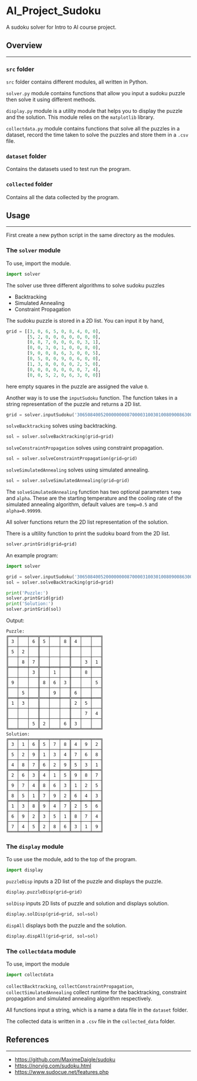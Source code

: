 # AI_Project_Sudoku

A sudoku solver for Intro to AI course project.

## Overview
----
### `src` folder
`src` folder contains different modules, all written in Python. 

`solver.py` module contains functions that allow you input a sudoku puzzle then solve it using different methods.

`display.py` module is a utility module that helps you to display the puzzle and the solution. This module relies on the `matplotlib` library.

`collectdata.py` module contains functions that solve all the puzzles in a dataset, record the time taken to solve the puzzles and store them in a `.csv` file.

### `dataset` folder

Contains the datasets used to test run the program.

### `collected` folder

Contains all the data collected by the program.

## Usage
----

First create a new python script in the same directory as the modules.

### The `solver` module

To use, import the module.

```python
import solver
```

The solver use three different algorithms to solve sudoku puzzles
+ Backtracking
+ Simulated Annealing
+ Constraint Propagation

The sudoku puzzle is stored in a 2D list. You can input it by hand,

```python
grid = [[3, 0, 6, 5, 0, 8, 4, 0, 0],
        [5, 2, 0, 0, 0, 0, 0, 0, 0],
        [0, 8, 7, 0, 0, 0, 0, 3, 1],
        [0, 0, 3, 0, 1, 0, 0, 8, 0],
        [9, 0, 0, 8, 6, 3, 0, 0, 5],
        [0, 5, 0, 0, 9, 0, 6, 0, 0],
        [1, 3, 0, 0, 0, 0, 2, 5, 0],
        [0, 0, 0, 0, 0, 0, 0, 7, 4],
        [0, 0, 5, 2, 0, 6, 3, 0, 0]]
```
here empty squares in the puzzle are assigned the value `0`.

Another way is to use the `inputSudoku` function. The function takes in a string representation of the puzzle and returns a 2D list. 

```python
grid = solver.inputSudoku('306508400520000000087000031003010080900863005050090600130000250000000074005206300')
```

`solveBacktracking` solves using backtracking.

```python
sol = solver.solveBacktracking(grid=grid)
```

`solveConstraintPropagation` solves using constraint propagation.

```python
sol = solver.solveConstraintPropagation(grid=grid)
```

`solveSimulatedAnnealing` solves using simulated annealing.

```python
sol = solver.solveSimulatedAnnealing(grid=grid)
```

The `solveSimulatedAnnealing` function has two optional parameters `temp` and `alpha`. These are the starting temperature and the cooling rate of the simulated annealing algorithm, default values are `temp=0.5` and `alpha=0.99999`.

All solver functions return the 2D list representation of the solution.

There is a ultility function to print the sudoku board from the 2D list.

```python
solver.printGrid(grid=grid)
```

An example program:

```python
import solver

grid = solver.inputSudoku('306508400520000000087000031003010080900863005050090600130000250000000074005206300')
sol = solver.solveBacktracking(grid=grid)

print('Puzzle:')
solver.printGrid(grid)
print('Solution:')
solver.printGrid(sol)
```

Output:
```
Puzzle:
╔═══╤═══╤═══╦═══╤═══╤═══╦═══╤═══╤═══╗
║ 3 │   │ 6 ║ 5 │   │ 8 ║ 4 │   │   ║
╟───┼───┼───╫───┼───┼───╫───┼───┼───╢
║ 5 │ 2 │   ║   │   │   ║   │   │   ║
╟───┼───┼───╫───┼───┼───╫───┼───┼───╢
║   │ 8 │ 7 ║   │   │   ║   │ 3 │ 1 ║
╠═══╪═══╪═══╬═══╪═══╪═══╬═══╪═══╪═══╣
║   │   │ 3 ║   │ 1 │   ║   │ 8 │   ║
╟───┼───┼───╫───┼───┼───╫───┼───┼───╢
║ 9 │   │   ║ 8 │ 6 │ 3 ║   │   │ 5 ║
╟───┼───┼───╫───┼───┼───╫───┼───┼───╢
║   │ 5 │   ║   │ 9 │   ║ 6 │   │   ║
╠═══╪═══╪═══╬═══╪═══╪═══╬═══╪═══╪═══╣
║ 1 │ 3 │   ║   │   │   ║ 2 │ 5 │   ║
╟───┼───┼───╫───┼───┼───╫───┼───┼───╢
║   │   │   ║   │   │   ║   │ 7 │ 4 ║
╟───┼───┼───╫───┼───┼───╫───┼───┼───╢
║   │   │ 5 ║ 2 │   │ 6 ║ 3 │   │   ║
╚═══╧═══╧═══╩═══╧═══╧═══╩═══╧═══╧═══╝
Solution:
╔═══╤═══╤═══╦═══╤═══╤═══╦═══╤═══╤═══╗
║ 3 │ 1 │ 6 ║ 5 │ 7 │ 8 ║ 4 │ 9 │ 2 ║
╟───┼───┼───╫───┼───┼───╫───┼───┼───╢
║ 5 │ 2 │ 9 ║ 1 │ 3 │ 4 ║ 7 │ 6 │ 8 ║
╟───┼───┼───╫───┼───┼───╫───┼───┼───╢
║ 4 │ 8 │ 7 ║ 6 │ 2 │ 9 ║ 5 │ 3 │ 1 ║
╠═══╪═══╪═══╬═══╪═══╪═══╬═══╪═══╪═══╣
║ 2 │ 6 │ 3 ║ 4 │ 1 │ 5 ║ 9 │ 8 │ 7 ║
╟───┼───┼───╫───┼───┼───╫───┼───┼───╢
║ 9 │ 7 │ 4 ║ 8 │ 6 │ 3 ║ 1 │ 2 │ 5 ║
╟───┼───┼───╫───┼───┼───╫───┼───┼───╢
║ 8 │ 5 │ 1 ║ 7 │ 9 │ 2 ║ 6 │ 4 │ 3 ║
╠═══╪═══╪═══╬═══╪═══╪═══╬═══╪═══╪═══╣
║ 1 │ 3 │ 8 ║ 9 │ 4 │ 7 ║ 2 │ 5 │ 6 ║
╟───┼───┼───╫───┼───┼───╫───┼───┼───╢
║ 6 │ 9 │ 2 ║ 3 │ 5 │ 1 ║ 8 │ 7 │ 4 ║
╟───┼───┼───╫───┼───┼───╫───┼───┼───╢
║ 7 │ 4 │ 5 ║ 2 │ 8 │ 6 ║ 3 │ 1 │ 9 ║
╚═══╧═══╧═══╩═══╧═══╧═══╩═══╧═══╧═══╝
```

### The `display` module

To use use the module, add to the top of the program.

```python
import display
```

`puzzleDisp` inputs a 2D list of the puzzle and displays the puzzle.

```python
display.puzzleDisp(grid=grid)
```

`solDisp` inputs 2D lists of puzzle and solution and displays solution.

```python
display.solDisp(grid=grid, sol=sol)
```

`dispAll` displays both the puzzle and the solution.

```python
display.dispAll(grid=grid, sol=sol)
```
### The `collectdata` module

To use, import the module

```python
import collectdata
```
`collectBacktracking`, `collectConstraintPropagation`, `collectSimulatedAnnealing` collect runtime for the backtracking, constraint propagation and simulated annealing algorithm respectively. 

All functions input a string, which is a name a data file in the `dataset` folder.

The collected data is written in a `.csv` file in the `collected_data` folder.

## References
----

+ https://github.com/MaximeDaigle/sudoku
+ https://norvig.com/sudoku.html
+ https://www.sudocue.net/features.php


